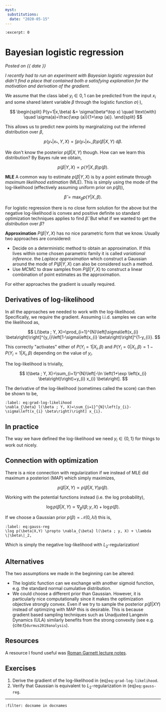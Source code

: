 ```yaml
---
myst:
 substitutions:
  date: "2020-05-15"
---
```

```{post} 2020-05-15
:excerpt: 0
```

# Bayesian logistic regression
_Posted on {{ date }}_


_I recently had to run an experiment with Bayesian logistic regression but didn't find a place that contained both a satisfying explanation for the motivation and derivation of the gradient._

We assume that the class label $y_i\in{0,1}$ can be predicted from the input $x_i$ and some shared latent variable $\beta$ through the logistic function $\sigma(\cdot)$,

$$
\begin{split}
P(y=1|x,\beta) &= \sigma(\beta^\top x) \quad \text{with} \quad \sigma(a)=\frac{\exp (a)}{1+\exp (a)}.
\end{split}
$$

This allows us to predict new points by marginalizing out the inferred distribution over $\beta$,

$$
p(y_* | x_*, Y,X) = \int p(y_* |x_*,\beta)p(\beta|X,Y)\ \mathrm{d}\beta.
$$

We don't know the posterior $p(\beta|X,Y)$ though.
How can we learn this distribution?
By Bayes rule we obtain,

$$
p(\beta|Y,X) \propto p(Y|X,\beta)p(\beta).
$$

**MLE**
A common way to estimate $p(\beta|Y,X)$ is by a point estimate through _maximum likelihood estimation_ (MLE).
This is simply using the mode of the log-likelihood (effectively assuming uniform prior on $p(\beta)$),

$$
\hat{\beta} = \max_\beta p(Y|X,\beta).
$$

For logistic regression there is no close form solution for the above but the negative log-likelihood is convex and positive definite so standard optimization techniques applies to find $\hat{\beta}$.
But what if we wanted to get the _distribution_ over $\beta$?

**Approximation**
$P(\beta|Y,X)$ has no nice parametric form that we know.
Usually two approaches are considered:

- Decide on a deterministic method to obtain an approximation. 
  If this lives within some chosen parametric family it is called _variational inference_. 
  the _Laplace approximation_ which construct a Gaussian around the mode of $P(\beta|Y,X)$ can also be considered such a method.
- Use _MCMC_ to draw samples from $P(\beta|Y,X)$ to construct a linear combination of point estimates as the approximation.

For either approaches the gradient is usually required.

## Derivatives of log-likelihood
In all the approaches we needed to work with the log-likelihood.
Specifically, we require the gradient.
Assuming i.i.d. samples we can write the likelihood as,

$$
L(\beta ; Y, X)=\prod_{i=1}^{N}\left[\sigma\left(x_{i} \beta\right)\right]^{y_i}\left[1-\sigma\left(x_{i} \beta\right)\right]^{1-y_{i}}.
$$

This correctly "activates" either of $P(Y_i=1|X_i,\beta)$ and $P(Y_i=0|X_i,\beta)=1-P(Y_i=1|X_i,\beta)$ depending on the value of $y_i$.

The log-likelihood is trivially,

$$
l(\beta ; Y, X)=\sum_{i=1}^{N}\left[-\ln \left(1+\exp \left(x_{i} \beta\right)\right)+y_{i} x_{i} \beta\right].
$$

The derivative of the log-likelihood (sometimes called the score) can then be shown to be,

```{math}
:label: eq:grad-log-likelihood
\nabla_{\beta} l(\beta ; Y, X)=\sum_{i=1}^{N}\left[y_{i}-\sigma\left(x_{i} \beta\right)\right] x_{i}.
```


## In practice

The way we have defined the log-likelihood we need $y_i\in \{0,1\}$ for things to work out nicely.

## Connection with optimization

There is a nice connection with regularization if we instead of MLE did maximum a posteriori (MAP) which simply maximizes,

$$
p(\beta|X,Y) \propto p(\beta|X,Y)p(\beta).
$$

Working with the potential functions instead (i.e. the log probability),

$$
\log p(\beta|X,Y) \propto \nabla_{\beta} l(\beta ; y, X) + \log p(\beta).
$$

If we choose a Gaussian prior $p(\beta) = \mathcal N(0, \lambda I)$ this is,

```{math}
:label: eq:gauss-reg
\log p(\beta|X,Y) \propto \nabla_{\beta} l(\beta ; y, X) + \lambda \|\beta\|_2,
```

Which is simply the negative log-likelihood with $L_2$-regularization!

## Alternatives

The two assumptions we made in the beginning can be altered:

- The logistic function can we exchange with another sigmoid function, e.g. the standard normal cumulative distribution.
- We could choose a different prior than Gaussian.
  However, it is particularly nice computationally since it makes the optimization objective strongly convex.
  Even if we try to sample the posterior $p(\beta|XY)$ instead of optimizing with MAP this is desirable.
  This is because gradient based sampling techniques such as Unadjusted Langevin Dynamics (ULA) similarly benefits from the strong convexity (see e.g. {cite:t}`durmus2019analysis`).

## Resources

A resource I found useful was [Roman Garnett lecture notes][1].


[1]: https://www.cse.wustl.edu/~garnett/cse515t/fall_2019/files/lecture_notes/8.pdf


## Exercises

1. Derive the gradient of the log-likelihood in {eq}`eq:grad-log-likelihood`.
2. Verify that Gaussian is equivalent to $L_2$-regularization in {eq}`eq:gauss-reg`.

---
```{bibliography}
:filter: docname in docnames
```
